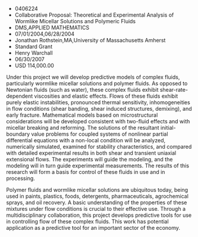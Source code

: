 
* 0406224
* Collaborative Proposal: Theoretical and Experimental Analysis of Wormlike Micellar Solutions and Polymeric Fluids
* DMS,APPLIED MATHEMATICS
* 07/01/2004,06/28/2004
* Jonathan Rothstein,MA,University of Massachusetts Amherst
* Standard Grant
* Henry Warchall
* 06/30/2007
* USD 114,000.00

Under this project we will develop predictive models of complex fluids,
particularly wormlike micellar solutions and polymer fluids. As opposed to
Newtonian fluids (such as water), these complex fluids exhibit shear-rate-
dependent viscosities and elastic effects. Flows of these fluids exhibit purely
elastic instabilities, pronounced thermal sensitivity, inhomogeneities in flow
conditions (shear banding, shear induced structures, demixing), and early
fracture. Mathematical models based on microstructural considerations will be
developed consistent with two-fluid effects and with micellar breaking and
reforming. The solutions of the resultant initial-boundary value problems for
coupled systems of nonlinear partial differential equations with a non-local
condition will be analyzed, numerically simulated, examined for stability
characteristics, and compared with detailed experimental results in both shear
and transient uniaxial extensional flows. The experiments will guide the
modeling, and the modeling will in turn guide experimental measurements. The
results of this research will form a basis for control of these fluids in use
and in processing.

Polymer fluids and wormlike micellar solutions are ubiquitous today, being used
in paints, plastics, foods, detergents, pharmaceuticals, agrochemical sprays,
and oil recovery. A basic understanding of the properties of these mixtures
under flow conditions is crucial to their effective use. Through a
multidisciplinary collaboration, this project develops predictive tools for use
in controlling flow of these complex fluids. This work has potential application
as a predictive tool for an important sector of the economy.
